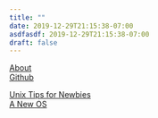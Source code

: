 ```yaml
---
title: ""
date: 2019-12-29T21:15:38-07:00
asdfasdf: 2019-12-29T21:15:38-07:00
draft: false
---
```


[About](/about.html)  
[Github](https://github.com/adamkpickering/)  

[Unix Tips for Newbies](/unix-tips.html)  
[A New OS](/new-os.html)
